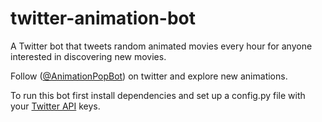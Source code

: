 # twitter-animation-bot
A Twitter bot that tweets random animated movies every hour for anyone interested in discovering new movies.

Follow ([@AnimationPopBot](https://twitter.com/AnimationPopBot)) on twitter and explore new animations.

To run this bot first install dependencies and set up a config.py file with your [Twitter API](https://developer.twitter.com/en/apps/) keys.
